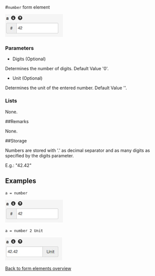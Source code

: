#`number` form element

![a = number](https://raw.githubusercontent.com/nhagemann/anycontent-cmdl-docs/master/formelement/number.jpg)


### Parameters

* Digits (Optional)

Determines the number of digits. Default Value '0'.

* Unit (Optional)

Determines the unit of the entered number. Default Value ''.

### Lists

None.

##Remarks

None.

##Storage

Numbers are stored with '.' as decimal separator and as many digits as specified by the digits parameter.

E.g.: "42.42"


## Examples

`a = number`

![a = number](https://raw.githubusercontent.com/nhagemann/anycontent-cmdl-docs/master/formelement/number.jpg)

`a = number 2 Unit`

![a = number 2 Unit](https://raw.githubusercontent.com/nhagemann/anycontent-cmdl-docs/master/formelement/number2u.jpg)

[Back to form elements overview](../README.md#form-elements)

